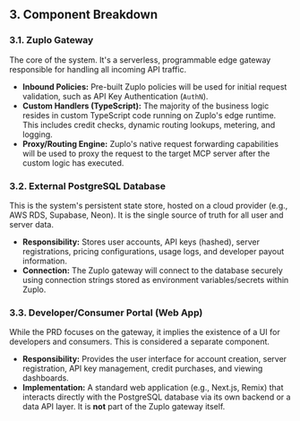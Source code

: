 ## 3. Component Breakdown

### 3.1. Zuplo Gateway
The core of the system. It's a serverless, programmable edge gateway responsible for handling all incoming API traffic.

-   **Inbound Policies:** Pre-built Zuplo policies will be used for initial request validation, such as API Key Authentication (`AuthN`).
-   **Custom Handlers (TypeScript):** The majority of the business logic resides in custom TypeScript code running on Zuplo's edge runtime. This includes credit checks, dynamic routing lookups, metering, and logging.
-   **Proxy/Routing Engine:** Zuplo's native request forwarding capabilities will be used to proxy the request to the target MCP server after the custom logic has executed.

### 3.2. External PostgreSQL Database
This is the system's persistent state store, hosted on a cloud provider (e.g., AWS RDS, Supabase, Neon). It is the single source of truth for all user and server data.

-   **Responsibility:** Stores user accounts, API keys (hashed), server registrations, pricing configurations, usage logs, and developer payout information.
-   **Connection:** The Zuplo gateway will connect to the database securely using connection strings stored as environment variables/secrets within Zuplo.

### 3.3. Developer/Consumer Portal (Web App)
While the PRD focuses on the gateway, it implies the existence of a UI for developers and consumers. This is considered a separate component.

-   **Responsibility:** Provides the user interface for account creation, server registration, API key management, credit purchases, and viewing dashboards.
-   **Implementation:** A standard web application (e.g., Next.js, Remix) that interacts directly with the PostgreSQL database via its own backend or a data API layer. It is **not** part of the Zuplo gateway itself.
